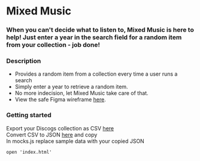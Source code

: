 Mixed Music 
=
### When you can't decide what to listen to, Mixed Music is here to help! Just enter a year in the search field for a random item from your collection - job done! 

### Description
* Provides a random item from a collection every time a user runs a search   
* Simply enter a year to retrieve a random item.  
* No more indecision, let Mixed Music take care of that.
* View the safe Figma wireframe [here](https://www.figma.com/file/k43yjHKhMAp7uuT23K7N4J/wireframe?type=design&node-id=0%3A1&mode=design&t=tA5VuNaP6t6XLEAV-1). 

<!-- 
### Image
![Sonny and Mariel high fiving.](https://content.codecademy.com/courses/learn-cpp/community-challenge/highfive.gif)  
```code
![Alt text](URL or file path)  
``` -->

<!-- ### Features 
* list project features
* don't be afraid to brag  
* demonstrate unique features that make it stand out
* add screenshots  

### Features under construction / coming soon
* list of cool stuff under construction -->

### Getting started  
Export your Discogs collection as CSV [here](https://www.discogs.com/users/export)  
Convert CSV to JSON [here](https://www.convertcsv.com/csv-to-json.htm) and copy  
In mocks.js replace sample data with your copied JSON 
```code
open 'index.html'
```

<!-- 

### Tech stack / technologies
#### Front
* [React](https://react.dev/learn)

#### Back
* [Express](https://expressjs.com/)  

### Collaborators
* Write your team members’ or collaborators’ names here along with a link to their GitHub profile.  

### Licence
* List a licence so other developers can understand what they can and cannot do with your project
* [Choose a license](https://choosealicense.com/) -->